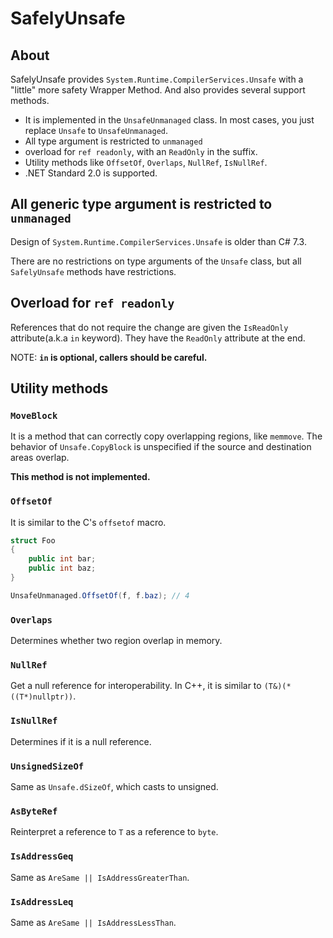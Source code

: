 # SafelyUnsafe
## About

SafelyUnsafe provides `System.Runtime.CompilerServices.Unsafe` with a "little" more safety Wrapper Method.
And also provides several support methods.

- It is implemented in the `UnsafeUnmanaged` class.
  In most cases, you just replace `Unsafe` to `UnsafeUnmanaged`.
- All type argument is restricted to `unmanaged`
- overload for `ref readonly`, with an `ReadOnly` in the suffix.
- Utility methods like `OffsetOf`, `Overlaps`, `NullRef`, `IsNullRef`.
- .NET Standard 2.0 is supported.


## All generic type argument is restricted to `unmanaged`

Design of `System.Runtime.CompilerServices.Unsafe`  is older than C# 7.3.

There are no restrictions on type arguments of the `Unsafe` class, but all `SafelyUnsafe` methods have restrictions.

## Overload for `ref readonly`

References that do not require the change are given the `IsReadOnly` attribute(a.k.a `in` keyword).
They have the `ReadOnly` attribute at the end.

NOTE: **`in` is optional, callers should be careful.**

## Utility methods

### `MoveBlock`
It is a method that can correctly copy overlapping regions, like `memmove`.
The behavior of `Unsafe.CopyBlock` is unspecified if the source and destination areas overlap.

**This method is not implemented.**

### `OffsetOf`

It is similar to the C's `offsetof` macro.

```csharp
struct Foo
{
    public int bar;
    public int baz;
}

UnsafeUnmanaged.OffsetOf(f, f.baz); // 4
```

### `Overlaps`

Determines whether two region overlap in memory.

### `NullRef`

Get a null reference for interoperability.
In C++, it is similar to `(T&)(*((T*)nullptr))`.

### `IsNullRef`

Determines if it is a null reference.

### `UnsignedSizeOf`

Same as `Unsafe.dSizeOf`, which casts to unsigned.

### `AsByteRef`

Reinterpret a reference to `T` as a reference to `byte`.

### `IsAddressGeq`

Same as `AreSame || IsAddressGreaterThan`.

### `IsAddressLeq`

Same as `AreSame || IsAddressLessThan`.




